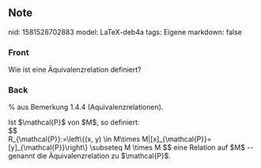 ## Note
nid: 1581528702883
model: LaTeX-deb4a
tags: Eigene
markdown: false

### Front
Wie ist eine Äquivalenzrelation definiert?

### Back
% aus Bemerkung 1.4.4 (Aquivalenzrelationen). <div>
</div><div>Ist $<span>\mathcal{P}$ von $M$, so definiert:</span><div><span>$$</span><div>R_{\mathcal{P}}:=\left\{(x, y) \in M\times M|[x]_{\mathcal{P}}=[y]_{\mathcal{P}}\right\} \subseteq M \times M
$$
eine Relation auf $M$ -- genannt die Äquivalenzrelation zu $\mathcal{P}$.</div></div></div>
